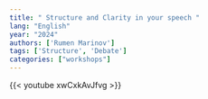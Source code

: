 ```yaml
---
title: " Structure and Clarity in your speech "
lang: "English"
year: "2024"
authors: ['Rumen Marinov']
tags: ['Structure', 'Debate']
categories: ["workshops"]
---
```


{{< youtube xwCxkAvJfvg >}}

